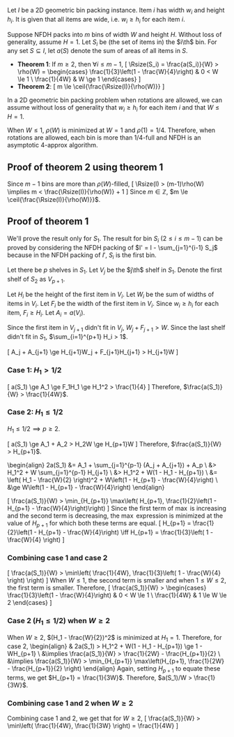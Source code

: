 Let $I$ be a 2D geometric bin packing instance.
Item $i$ has width $w_i$ and height $h_i$.
It is given that all items are wide, i.e. $w_i \ge h_i$ for each item $i$.
$\newcommand{\Size}{\operatorname{size}}$
$\newcommand{\Rsize}{\operatorname{rsize}}$
$\newcommand{\floor}[1]{\left\lfloor #1 \right\rfloor}$
$\newcommand{\ceil}[1]{\left\lceil #1 \right\rceil}$
$\newcommand{\th}{^{\textrm{th}}}$

Suppose NFDH packs into $m$ bins of width $W$ and height $H$.
Without loss of generality, assume $H = 1$.
Let $S_i$ be (the set of items in) the $i\th$ bin.
For any set $S \subseteq I$, let $a(S)$ denote the sum of areas of all items in $S$.

* **Theorem 1**: If $m \ge 2$, then $\forall i \le m-1$,
\[ \Rsize(S_i) = \frac{a(S_i)}{W} > \rho(W) = \begin{cases}
\frac{1}{3}\left(1 - \frac{W}{4}\right) & 0 < W \le 1
\\ \frac{1}{4W} & W \ge 1 \end{cases} \]
* **Theorem 2**:
\[ m \le \ceil{\frac{\Rsize(I)}{\rho(W)}} \]

In a 2D geometric bin packing problem when rotations are allowed,
we can assume without loss of generality that $w_i \ge h_i$ for each item $i$
and that $W \le H = 1$.

When $W \le 1$, $\rho(W)$ is minimized at $W = 1$ and $\rho(1) = 1/4$.
Therefore, when rotations are allowed, each bin is more than $1/4$-full
and NFDH is an asymptotic 4-approx algorithm.

## Proof of theorem 2 using theorem 1

Since $m-1$ bins are more than $\rho(W)$-filled,
\[ \Rsize(I) > (m-1)\rho(W)
\implies m < \frac{\Rsize(I)}{\rho(W)} + 1 \]
Since $m \in \mathbb{Z}$, $m \le \ceil{\frac{\Rsize(I)}{\rho(W)}}$.

## Proof of theorem 1

We'll prove the result only for $S_1$.
The result for bin $S_i$ ($2 \le i \le m-1$) can be proved by considering the
NFDH packing of $I' = I - \sum_{j=1}^{i-1} S_j$ because in the NFDH packing of $I'$,
$S_i$ is the first bin.

Let there be $p$ shelves in $S_1$. Let $V_j$ be the $j\th$ shelf in $S_1$.
Denote the first shelf of $S_2$ as $V_{p+1}$.

Let $H_i$ be the height of the first item in $V_i$.
Let $W_i$ be the sum of widths of items in $V_i$.
Let $F_i$ be the width of the first item in $V_i$.
Since $w_i \ge h_i$ for each item, $F_i \ge H_i$.
Let $A_i = a(V_i)$.

Since the first item in $V_{j+1}$ didn't fit in $V_j$, $W_j + F_{j+1} > W$.
Since the last shelf didn't fit in $S_1$, $\sum_{i=1}^{p+1} H_i > 1$.

\[ A_j + A_{j+1} \ge H_{j+1}W_j + F_{j+1}H_{j+1} > H_{j+1}W \]

### Case 1: $H_1 > 1/2$

\[ a(S_1) \ge A_1 \ge F_1H_1 \ge H_1^2 > \frac{1}{4} \]
Therefore, $\frac{a(S_1)}{W} > \frac{1}{4W}$.

### Case 2: $H_1 \le 1/2$

$H_1 \le 1/2 \implies p \ge 2$.

\[ a(S_1) \ge A_1 + A_2 > H_2W \ge H_{p+1}W \]
Therefore, $\frac{a(S_1)}{W} > H_{p+1}$.

\begin{align}
2a(S_1) &= A_1 + \sum_{j=1}^{p-1} (A_j + A_{j+1}) + A_p
\\ &> H_1^2 + W \sum_{j=1}^{p-1} H_{j+1}
\\ &> H_1^2 + W(1 - H_1 - H_{p+1})
\\ &= \left( H_1 - \frac{W}{2} \right)^2 + W\left(1 - H_{p+1} - \frac{W}{4}\right)
\\ &\ge W\left(1 - H_{p+1} - \frac{W}{4}\right)
\end{align}

\[ \frac{a(S_1)}{W} >
\min_{H_{p+1}} \max\left( H_{p+1}, \frac{1}{2}\left(1 - H_{p+1} - \frac{W}{4}\right)\right) \]
Since the first term of $\max$ is increasing and the second term is decreasing,
the $\max$ expression is minimized at the value of $H_{p+1}$ for which both these terms are equal.
\[ H_{p+1} = \frac{1}{2}\left(1 - H_{p+1} - \frac{W}{4}\right)
\iff H_{p+1} = \frac{1}{3}\left( 1 - \frac{W}{4} \right) \]

### Combining case 1 and case 2

\[ \frac{a(S_1)}{W} > \min\left( \frac{1}{4W}, \frac{1}{3}\left( 1 - \frac{W}{4} \right) \right) \]
When $W \le 1$, the second term is smaller and when $1 \le W \le 2$, the first term is smaller.
Therefore,
\[ \frac{a(S_1)}{W} > \begin{cases}
\frac{1}{3}\left(1 - \frac{W}{4}\right) & 0 < W \le 1
\\ \frac{1}{4W} & 1 \le W \le 2
\end{cases} \]

### Case 2 ($H_1 \le 1/2$) when $W \ge 2$

When $W \ge 2$, $(H_1 - \frac{W}{2})^2$ is minimized at $H_1 = 1$.
Therefore, for case 2, \begin{align}
& 2a(S_1) > H_1^2 + W(1 - H_1 - H_{p+1}) \ge 1 - WH_{p+1}
\\ &\implies \frac{a(S_1)}{W} > \frac{1}{2W} - \frac{H_{p+1}}{2}
\\ &\implies \frac{a(S_1)}{W} > \min_{H_{p+1}} \max\left(H_{p+1},
\frac{1}{2W} - \frac{H_{p+1}}{2} \right)
\end{align}
Again, setting $H_{p+1}$ to equate these terms, we get $H_{p+1} = \frac{1}{3W}$.
Therefore, $a(S_1)/W > \frac{1}{3W}$.

### Combining case 1 and 2 when $W \ge 2$

Combining case 1 and 2, we get that for $W \ge 2$,
\[ \frac{a(S_1)}{W} > \min\left( \frac{1}{4W}, \frac{1}{3W} \right) = \frac{1}{4W} \]
